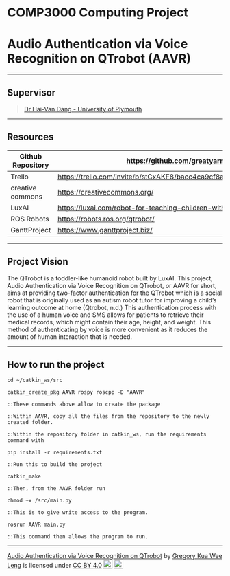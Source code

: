 # COMP3000 Computing Project

# Audio Authentication via Voice Recognition on QTrobot (AAVR)

---

## Supervisor

> [Dr Hai-Van Dang - University of Plymouth](https://www.plymouth.ac.uk/staff/hai-van-dang)

---

## Resources

| Github Repository | https://github.com/greatyarn/COMP3000_Computing_Project                                        |
| ----------------- | ---------------------------------------------------------------------------------------------- |
| Trello            | https://trello.com/invite/b/stCxAKF8/bacc4ca9cf8aefa46403a2451d15e98f/comp3000computingproject |
| creative commons  | https://creativecommons.org/                                                                   |
| LuxAI             | https://luxai.com/robot-for-teaching-children-with-autism-at-home/                             |
| ROS Robots        | https://robots.ros.org/qtrobot/                                                                |
| GanttProject      | https://www.ganttproject.biz/                                                                  |

---

## Project Vision

The QTrobot is a toddler-like humanoid robot built by LuxAI. This project, Audio Authentication via Voice Recognition on QTrobot, or AAVR for short, aims at providing two-factor authentication for the QTrobot which is a social robot that is originally used as an autism robot tutor for improving a child’s learning outcome at home (Qtrobot, n.d.) This authentication process with the use of a human voice and SMS allows for patients to retrieve their medical records, which might contain their age, height, and weight. This method of authenticating by voice is more convenient as it reduces the amount of human interaction that is needed.

---

## How to run the project

```batch
cd ~/catkin_ws/src

catkin_create_pkg AAVR rospy roscpp -D "AAVR"

::These commands above allow to create the package

::Within AAVR, copy all the files from the repository to the newly created folder.

::Within the repository folder in catkin_ws, run the requirements command with

pip install -r requirements.txt

::Run this to build the project

catkin_make

::Then, from the AAVR folder run

chmod +x /src/main.py

::This is to give write access to the program.

rosrun AAVR main.py

::This command then allows the program to run.
```

---

<div>
<p xmlns:cc="http://creativecommons.org/ns#" xmlns:dct="http://purl.org/dc/terms/"><a property="dct:title" rel="cc:attributionURL" href="https://github.com/greatyarn/COMP3000_Computing_Project">Audio Authentication via Voice Recognition on QTrobot</a> by <a rel="cc:attributionURL dct:creator" property="cc:attributionName" href="https://github.com/greatyarn">Gregory Kua Wee Leng</a> is licensed under <a href="http://creativecommons.org/licenses/by/4.0/?ref=chooser-v1" target="_blank" rel="license noopener noreferrer" style="display:inline-block;">CC BY 4.0<img style="height:22px!important;margin-left:3px;vertical-align:text-bottom;" src="https://mirrors.creativecommons.org/presskit/icons/cc.svg?ref=chooser-v1"><img style="height:22px!important;margin-left:3px;vertical-align:text-bottom;" src="https://mirrors.creativecommons.org/presskit/icons/by.svg?ref=chooser-v1"></a></p>
</div>